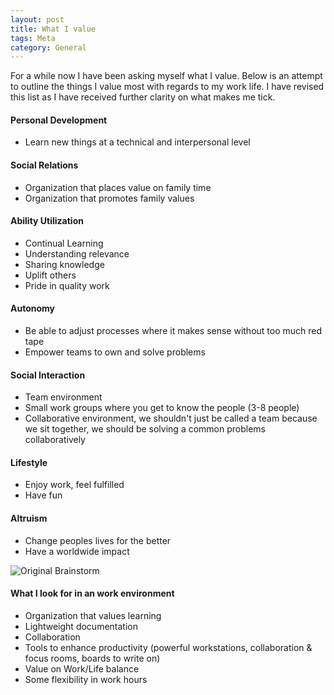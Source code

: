 ```yaml
---
layout: post
title: What I value
tags: Meta
category: General
---
```


For a while now I have been asking myself what I value. Below is an attempt to outline the things I value most with regards to my work life. I have revised this list as I have received further clarity on what makes me tick.

#### Personal Development ####
- Learn new things at a technical and interpersonal level

#### Social Relations ####
- Organization that places value on family time  
- Organization that promotes family values 

#### Ability Utilization ####
- Continual Learning  
- Understanding relevance  
- Sharing knowledge 
- Uplift others  
- Pride in quality work  

#### Autonomy ####
- Be able to adjust processes where it makes sense without too much red tape  
- Empower teams to own and solve problems  

#### Social Interaction ####
- Team environment
- Small work groups where you get to know the people (3-8 people)
- Collaborative environment, we shouldn't just be called a team because we sit together, we should be solving a common problems collaboratively   

#### Lifestyle ####
- Enjoy work, feel fulfilled  
- Have fun  

#### Altruism ####
- Change peoples lives for the better  
- Have a worldwide impact  

<img class="img-responsive" alt="Original Brainstorm" src="{{ site.url }}/assets/images/What-I-Value.jpg">

#### What I look for in an work environment ####
- Organization that values learning  
- Lightweight documentation  
- Collaboration  
- Tools to enhance productivity (powerful workstations, collaboration & focus rooms, boards to write on)  
- Value on Work/Life balance  
- Some flexibility in work hours  
